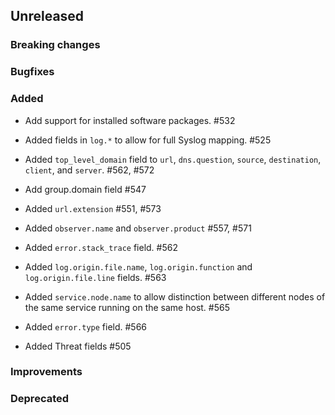 <!-- When adding an entry to the Changelog:
- Please follow the Keep a Changelog: http://keepachangelog.com/ guidelines.
- Please insert your changelog line ordered by PR ID.
Thanks, you're awesome :-) -->

## Unreleased

### Breaking changes

### Bugfixes

### Added
* Add support for installed software packages. #532

* Added fields in `log.*` to allow for full Syslog mapping. #525
* Added `top_level_domain` field to `url`, `dns.question`,
    `source`, `destination`, `client`, and `server`. #562, #572
* Add group.domain field #547
* Added `url.extension` #551, #573
* Added `observer.name` and `observer.product` #557, #571
* Added `error.stack_trace` field. #562
* Added `log.origin.file.name`, `log.origin.function` and `log.origin.file.line` fields. #563
* Added `service.node.name` to allow distinction between different nodes of the same service running on the same host. #565
* Added `error.type` field. #566

* Added Threat fields #505

### Improvements

### Deprecated


<!-- All empty sections:

## Unreleased

### Breaking changes

### Bugfixes

### Added

### Improvements

### Deprecated

-->
